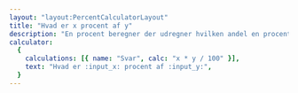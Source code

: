 ```yaml
---
layout: "layout:PercentCalculatorLayout"
title: "Hvad er x procent af y"
description: "En procent beregner der udregner hvilken andel en procent er af et tal"
calculator:
  {
    calculations: [{ name: "Svar", calc: "x * y / 100" }],
    text: "Hvad er :input_x: procent af :input_y:",
  }
---
```

